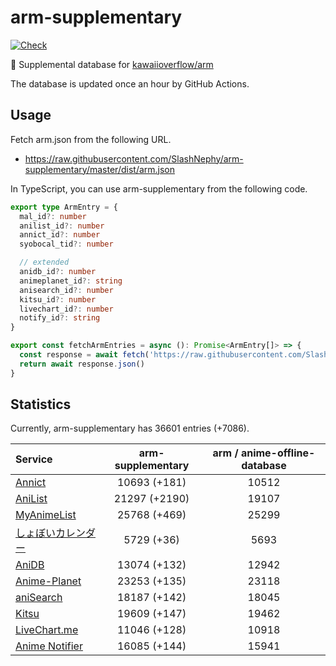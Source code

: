 # arm-supplementary

[![Check](https://github.com/SlashNephy/arm-supplementary/actions/workflows/check-node.yml/badge.svg)](https://github.com/SlashNephy/arm-supplementary/actions/workflows/check-node.yml)

💊 Supplemental database for [kawaiioverflow/arm](https://github.com/kawaiioverflow/arm)

The database is updated once an hour by GitHub Actions.

## Usage

Fetch arm.json from the following URL.

- https://raw.githubusercontent.com/SlashNephy/arm-supplementary/master/dist/arm.json

In TypeScript, you can use arm-supplementary from the following code.

```TypeScript
export type ArmEntry = {
  mal_id?: number
  anilist_id?: number
  annict_id?: number
  syobocal_tid?: number

  // extended
  anidb_id?: number
  animeplanet_id?: string
  anisearch_id?: number
  kitsu_id?: number
  livechart_id?: number
  notify_id?: string
}

export const fetchArmEntries = async (): Promise<ArmEntry[]> => {
  const response = await fetch('https://raw.githubusercontent.com/SlashNephy/arm-supplementary/master/dist/arm.json')
  return await response.json()
}
```

## Statistics

Currently, arm-supplementary has 36601 entries (+7086).

| Service                                     | arm-supplementary | arm / anime-offline-database |
| :------------------------------------------ | :---------------: | :--------------------------: |
| [Annict](https://annict.com)                |   10693 (+181)    |            10512             |
| [AniList](https://anilist.co)               |   21297 (+2190)   |            19107             |
| [MyAnimeList](https://myanimelist.net)      |   25768 (+469)    |            25299             |
| [しょぼいカレンダー](https://cal.syoboi.jp) |    5729 (+36)     |             5693             |
| [AniDB](https://anidb.net)                  |   13074 (+132)    |            12942             |
| [Anime-Planet](https://anime-planet.com)    |   23253 (+135)    |            23118             |
| [aniSearch](https://anisearch.com)          |   18187 (+142)    |            18045             |
| [Kitsu](https://kitsu.io)                   |   19609 (+147)    |            19462             |
| [LiveChart.me](https://livechart.me)        |   11046 (+128)    |            10918             |
| [Anime Notifier](https://notify.moe)        |   16085 (+144)    |            15941             |
